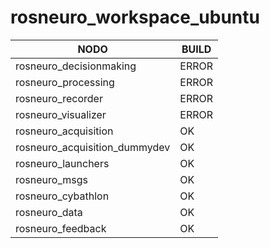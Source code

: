 # rosneuro_workspace_ubuntu

| **NODO** | **BUILD**  |
|-|-|
| rosneuro_decisionmaking | ERROR | MISSING: wtkprocessing |
| rosneuro_processing | ERROR | MISSING wtkprocessing |
| rosneuro_recorder | ERROR | MISSING: XDFIO_LIBRARIES |
| rosneuro_visualizer | ERROR | MISSING: MCP_LIBRARIES |
| rosneuro_acquisition |OK ||
| rosneuro_acquisition_dummydev | OK ||
| rosneuro_launchers | OK ||
| rosneuro_msgs | OK ||
| rosneuro_cybathlon | OK ||
| rosneuro_data | OK ||
| rosneuro_feedback | OK ||
